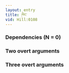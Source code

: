 ```yaml
---
layout: entry
title: ཁེང་
vid: Hill:0108
---
```

### Dependencies (N = 0)


### Two overt arguments


### Three overt arguments
